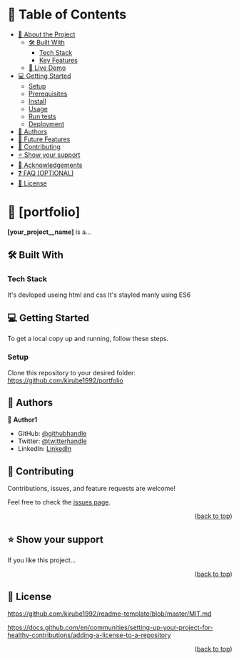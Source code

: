 <a name="readme-top"></a>

# 📗 Table of Contents

- [📖 About the Project](#about-project)
  - [🛠 Built With](#built-with)
    - [Tech Stack](#tech-stack)
    - [Key Features](#key-features)
  - [🚀 Live Demo](#live-demo)
- [💻 Getting Started](#getting-started)
  - [Setup](#setup)
  - [Prerequisites](#prerequisites)
  - [Install](#install)
  - [Usage](#usage)
  - [Run tests](#run-tests)
  - [Deployment](#triangular_flag_on_post-deployment)
- [👥 Authors](#authors)
- [🔭 Future Features](#future-features)
- [🤝 Contributing](#contributing)
- [⭐️ Show your support](#support)
- [🙏 Acknowledgements](#acknowledgements)
- [❓ FAQ (OPTIONAL)](#faq)
- [📝 License](#license)

# 📖 [portfolio] <a name="about-project"></a>

**[your_project__name]** is a...

## 🛠 Built With <a name="built-with"></a>

### Tech Stack <a name="tech-stack"></a>

It's devloped useing html and css
It's stayled manly using ES6


<!-- GETTING STARTED -->

## 💻 Getting Started <a name="getting-started"></a>

To get a local copy up and running, follow these steps.

### Setup

Clone this repository to your desired folder:
https://github.com/kirube1992/portfolio

## 👥 Authors <a name="authors"></a>

👤 **Author1**

- GitHub: [@githubhandle](https://github.com/kirube1992)
- Twitter: [@twitterhandle](https://twitter.com/kirubel)
- LinkedIn: [LinkedIn](https://www.linkedin.com/in/kirubel-aynalem-477968252/)

## 🤝 Contributing <a name="contributing"></a>

Contributions, issues, and feature requests are welcome!

Feel free to check the [issues page](../../issues/).

<p align="right">(<a href="#readme-top">back to top</a>)</p>

## ⭐️ Show your support <a name="support"></a>

If you like this project...

<p align="right">(<a href="#readme-top">back to top</a>)</p>

<!-- LICENSE -->

## 📝 License <a name="license"></a>
https://github.com/kirube1992/readme-template/blob/master/MIT.md

https://docs.github.com/en/communities/setting-up-your-project-for-healthy-contributions/adding-a-license-to-a-repository

<p align="right">(<a href="#readme-top">back to top</a>)</p>
